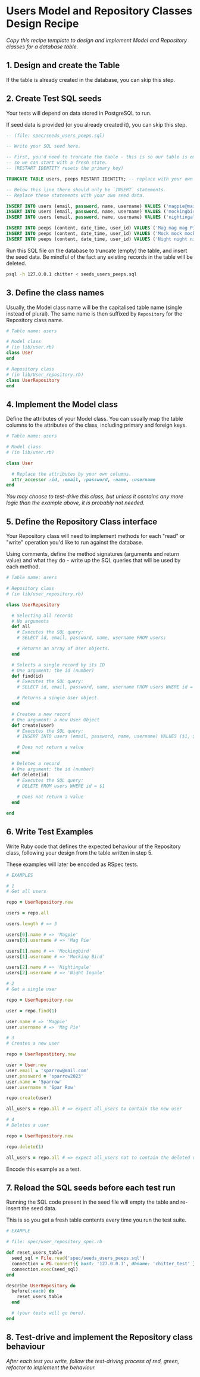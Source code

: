 # Users Model and Repository Classes Design Recipe

_Copy this recipe template to design and implement Model and Repository classes for a database table._

## 1. Design and create the Table

If the table is already created in the database, you can skip this step.

## 2. Create Test SQL seeds

Your tests will depend on data stored in PostgreSQL to run.

If seed data is provided (or you already created it), you can skip this step.

```sql
-- (file: spec/seeds_users_peeps.sql)

-- Write your SQL seed here. 

-- First, you'd need to truncate the table - this is so our table is emptied between each test run,
-- so we can start with a fresh state.
-- (RESTART IDENTITY resets the primary key)

TRUNCATE TABLE users, peeps RESTART IDENTITY; -- replace with your own table name.

-- Below this line there should only be `INSERT` statements.
-- Replace these statements with your own seed data.

INSERT INTO users (email, password, name, username) VALUES ('magpie@mail.com', 'magpie2023', 'Magpie', 'Mag Pie')
INSERT INTO users (email, password, name, username) VALUES ('mockingbird@mail.com', 'mockingbird2023', 'Mockingbird', 'Mocking Bird')
INSERT INTO users (email, password, name, username) VALUES ('nightingale@mail.com', 'nightingale2023', 'Nightingale', 'Night Ingale')

INSERT INTO peeps (content, date_time, user_id) VALUES ('Mag mag mag Pie', '2023-01-08 10:00:00', '1')
INSERT INTO peeps (content, date_time, user_id) VALUES ('Mock mock mock Ingbird', '2023-01-10 13:30:00', '2')
INSERT INTO peeps (content, date_time, user_id) VALUES ('Night night night Ingale', '2023-01-13 18:20:00', '3')

```

Run this SQL file on the database to truncate (empty) the table, and insert the seed data. Be mindful of the fact any existing records in the table will be deleted.

```bash
psql -h 127.0.0.1 chitter < seeds_users_peeps.sql
```

## 3. Define the class names

Usually, the Model class name will be the capitalised table name (single instead of plural). The same name is then suffixed by `Repository` for the Repository class name.

```ruby
# Table name: users

# Model class
# (in lib/user.rb)
class User
end

# Repository class
# (in lib/User_repository.rb)
class UserRepository
end
```

## 4. Implement the Model class

Define the attributes of your Model class. You can usually map the table columns to the attributes of the class, including primary and foreign keys.

```ruby
# Table name: users

# Model class
# (in lib/user.rb)

class User

  # Replace the attributes by your own columns.
  attr_accessor :id, :email, :password, :name, :username
end

```

*You may choose to test-drive this class, but unless it contains any more logic than the example above, it is probably not needed.*

## 5. Define the Repository Class interface

Your Repository class will need to implement methods for each "read" or "write" operation you'd like to run against the database.

Using comments, define the method signatures (arguments and return value) and what they do - write up the SQL queries that will be used by each method.

```ruby
# Table name: users

# Repository class
# (in lib/user_repository.rb)

class UserRepository

  # Selecting all records
  # No arguments
  def all
    # Executes the SQL query:
    # SELECT id, email, password, name, username FROM users;

    # Returns an array of User objects.
  end

  # Selects a single record by its ID
  # One argument: the id (number)
  def find(id)
    # Executes the SQL query:
    # SELECT id, email, password, name, username FROM users WHERE id = $1

    # Returns a single User object.
  end

  # Creates a new record
  # One argument: a new User Object
  def create(user)
    # Executes the SQL query:
    # INSERT INTO users (email, password, name, username) VALUES ($1, $2, $3, $4)

    # Does not return a value
  end

  # Deletes a record
  # One argument: the id (number)
  def delete(id)
    # Executes the SQL query:
    # DELETE FROM users WHERE id = $1
    
    # Does not return a value
  end

end
```

## 6. Write Test Examples

Write Ruby code that defines the expected behaviour of the Repository class, following your design from the table written in step 5.

These examples will later be encoded as RSpec tests.

```ruby
# EXAMPLES

# 1
# Get all users

repo = UserRepository.new

users = repo.all

users.length # => 3

users[0].name # => 'Magpie'
users[0].username # => 'Mag Pie'

users[1].name # => 'Mockingbird'
users[1].username # => 'Mocking Bird'

users[2].name # => 'Nightingale'
users[2].username # => 'Night Ingale'

# 2
# Get a single user

repo = UserRepository.new

user = repo.find(1)

user.name # => 'Magpie'
user.username # => 'Mag Pie'

# 3
# Creates a new user

repo = UserRepostitory.new

user = User.new
user.email = 'sparrow@mail.com'
user.password = 'sparrow2023'
user.name = 'Sparrow'
user.username = 'Spar Row'

repo.create(user)

all_users = repo.all # => expect all_users to contain the new user

# 4
# Deletes a user

repo = UserRepository.new

repo.delete(1)

all_users = repo.all # => expect all_users not to contain the deleted user

```

Encode this example as a test.

## 7. Reload the SQL seeds before each test run

Running the SQL code present in the seed file will empty the table and re-insert the seed data.

This is so you get a fresh table contents every time you run the test suite.

```ruby
# EXAMPLE

# file: spec/user_repository_spec.rb

def reset_users_table
  seed_sql = File.read('spec/seeds_users_peeps.sql')
  connection = PG.connect({ host: '127.0.0.1', dbname: 'chitter_test' })
  connection.exec(seed_sql)
end

describe UserRepository do
  before(:each) do 
    reset_users_table
  end

  # (your tests will go here).
end
```

## 8. Test-drive and implement the Repository class behaviour

_After each test you write, follow the test-driving process of red, green, refactor to implement the behaviour._

